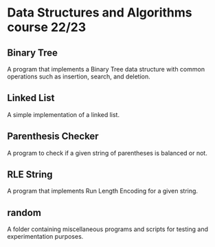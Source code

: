 # Data Structures and Algorithms course 22/23




## Binary Tree
A program that implements a Binary Tree data structure with common operations such as insertion, search, and deletion.

## Linked List
A simple implementation of a linked list.


## Parenthesis Checker 
A program to check if a given string of parentheses is balanced or not.

## RLE String
A program that implements Run Length Encoding for a given string.


## random
A folder containing miscellaneous programs and scripts for testing and experimentation purposes.
